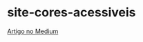 # site-cores-acessiveis
[Artigo no Medium](https://medium.com/@jademfcoelho/daltonismo-e-a-acessibilidade-cromática-no-desenvolvimento-de-websites-cb56691e3f4e)
